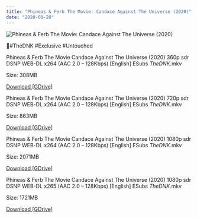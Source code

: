 ```yaml
---
title: "Phineas & Ferb The Movie: Candace Against The Universe (2020)"
date: "2020-08-28"
---
```


![Phineas & Ferb The Movie: Candace Against The Universe (2020)](https://img1.hotstarext.com/image/upload/f_auto,t_web_hs_2_5x/sources/r1/cms/prod/668/760668-h "Phineas & Ferb The Movie: Candace Against The Universe (2020)")

🌟#TheDNK #Exclusive #Untouched

Phineas & Ferb The Movie Candace Against The Universe (2020) 360p sdr DSNP WEB-DL x264 (AAC 2.0 – 128Kbps) \[English\] ESubs _TheDNK_.mkv

Size: 308MB

[Download \[GDrive\]](https://gplinks.co/aYSsT3)

Phineas & Ferb The Movie Candace Against The Universe (2020) 720p sdr DSNP WEB-DL x264 (AAC 2.0 – 128Kbps) \[English\] ESubs _TheDNK_.mkv

Size: 863MB

[Download \[GDrive\]](https://gplinks.co/nMLjX61H)

Phineas & Ferb The Movie Candace Against The Universe (2020) 1080p sdr DSNP WEB-DL x264 (AAC 2.0 – 128Kbps) \[English\] ESubs _TheDNK_.mkv

Size: 2071MB

[Download \[GDrive\]](https://gplinks.co/mMkna)

Phineas & Ferb The Movie Candace Against The Universe (2020) 1080p sdr DSNP WEB-DL x265 (AAC 2.0 – 128Kbps) \[English\] ESubs _TheDNK_.mkv

Size: 1721MB

[Download \[GDrive\]](https://gplinks.co/egV3X)

